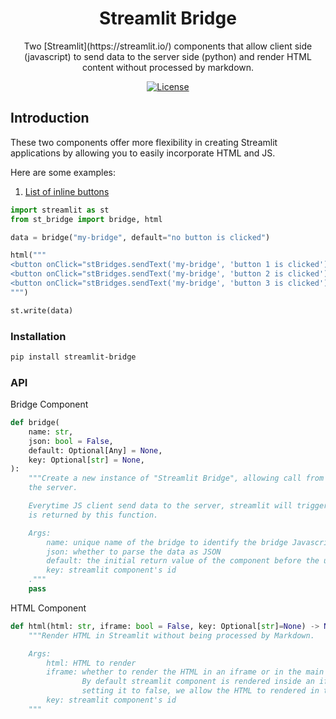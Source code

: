 <h1 align="center">Streamlit Bridge</h1>

<div align="center">
Two [Streamlit](https://streamlit.io/) components that allow client side (javascript) to send data to the server side (python) and render HTML content without processed by markdown.

[![License](https://img.shields.io/badge/license-MIT-blue.svg)](https://opensource.org/licenses/MIT)

</div>

## Introduction

These two components offer more flexibility in creating Streamlit applications by allowing you to easily incorporate HTML and JS.

Here are some examples:

1. [List of inline buttons](/examples/inline_buttons.py)

```python
import streamlit as st
from st_bridge import bridge, html

data = bridge("my-bridge", default="no button is clicked")

html("""
<button onClick="stBridges.sendText('my-bridge', 'button 1 is clicked')">Button 1</button>
<button onClick="stBridges.sendText('my-bridge', 'button 2 is clicked')">Button 2</button>
<button onClick="stBridges.sendText('my-bridge', 'button 3 is clicked')">Button 3</button>
""")

st.write(data)
```

### Installation

```bash
pip install streamlit-bridge
```

### API

Bridge Component

```python
def bridge(
    name: str,
    json: bool = False,
    default: Optional[Any] = None,
    key: Optional[str] = None,
):
    """Create a new instance of "Streamlit Bridge", allowing call from the client to
    the server.

    Everytime JS client send data to the server, streamlit will trigger a rerun and the data
    is returned by this function.

    Args:
        name: unique name of the bridge to identify the bridge Javascript's call will send data to
        json: whether to parse the data as JSON
        default: the initial return value of the component before the user has interacted with it.
        key: streamlit component's id
    ."""
    pass
```

HTML Component

```python
def html(html: str, iframe: bool = False, key: Optional[str]=None) -> None:
    """Render HTML in Streamlit without being processed by Markdown.

    Args:
        html: HTML to render
        iframe: whether to render the HTML in an iframe or in the main document.
                By default streamlit component is rendered inside an iframe, so by
                setting it to false, we allow the HTML to rendered in the main document.
        key: streamlit component's id
    """
```
